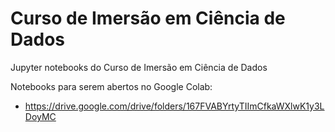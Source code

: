 # Curso de Imersão em Ciência de Dados

Jupyter notebooks do Curso de Imersão em Ciência de Dados

Notebooks para serem abertos no Google Colab:
- https://drive.google.com/drive/folders/167FVABYrtyTIImCfkaWXlwK1y3LDoyMC



